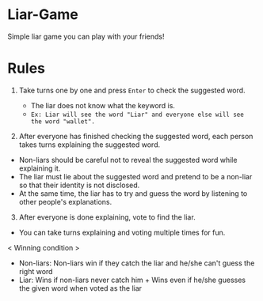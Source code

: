 # Liar-Game
Simple liar game you can play with your friends!

# Rules

1. Take turns one by one and press `Enter` to check the suggested word.
   - The liar does not know what the keyword is.
   - `Ex: Liar will see the word "Liar" and everyone else will see the word "wallet".`

2. After everyone has finished checking the suggested word, each person takes turns explaining the suggested word.
  - Non-liars should be careful not to reveal the suggested word while explaining it.
  - The liar must lie about the suggested word and pretend to be a non-liar so that their identity is not disclosed. 
  - At the same time, the liar has to try and guess the word by listening to other people's explanations.

3. After everyone is done explaining, vote to find the liar.
  - You can take turns explaining and voting multiple times for fun.

< Winning condition >
- Non-liars: Non-liars win if they catch the liar and he/she can't guess the right word
- Liar: Wins if non-liars never catch him + Wins even if he/she guesses the given word when voted as the liar
